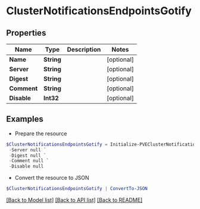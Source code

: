 # ClusterNotificationsEndpointsGotify
## Properties

Name | Type | Description | Notes
------------ | ------------- | ------------- | -------------
**Name** | **String** |  | [optional] 
**Server** | **String** |  | [optional] 
**Digest** | **String** |  | [optional] 
**Comment** | **String** |  | [optional] 
**Disable** | **Int32** |  | [optional] 

## Examples

- Prepare the resource
```powershell
$ClusterNotificationsEndpointsGotify = Initialize-PVEClusterNotificationsEndpointsGotify  -Name null `
 -Server null `
 -Digest null `
 -Comment null `
 -Disable null
```

- Convert the resource to JSON
```powershell
$ClusterNotificationsEndpointsGotify | ConvertTo-JSON
```

[[Back to Model list]](../README.md#documentation-for-models) [[Back to API list]](../README.md#documentation-for-api-endpoints) [[Back to README]](../README.md)

